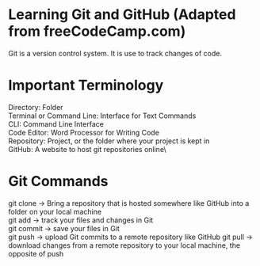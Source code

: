 # Learning Git and GitHub (Adapted from freeCodeCamp.com)
Git is a version control system. It is use to track changes of code. 

# Important Terminology
Directory: Folder\
Terminal or Command Line: Interface for Text Commands\
CLI: Command Line Interface\
Code Editor: Word Processor for Writing Code\
Repository: Project, or the folder where your project is kept in\
GitHub: A website to host git repositories online\

# Git Commands 
git clone -> Bring a repository that is hosted somewhere like GitHub into a folder on your local machine\
git add -> track your files and changes in Git\
git commit -> save your files in Git\
git push -> upload Git commits to a remote repository like GitHub
git pull -> download changes from a remote repository to your local machine, the opposite of push

